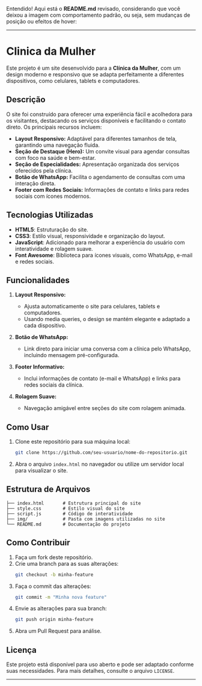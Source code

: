 Entendido! Aqui está o **README.md** revisado, considerando que você deixou a imagem com comportamento padrão, ou seja, sem mudanças de posição ou efeitos de hover:

---

# **Clinica da Mulher**

Este projeto é um site desenvolvido para a **Clínica da Mulher**, com um design moderno e responsivo que se adapta perfeitamente a diferentes dispositivos, como celulares, tablets e computadores.

## **Descrição**

O site foi construído para oferecer uma experiência fácil e acolhedora para os visitantes, destacando os serviços disponíveis e facilitando o contato direto. Os principais recursos incluem:
- **Layout Responsivo:** Adaptável para diferentes tamanhos de tela, garantindo uma navegação fluida.
- **Seção de Destaque (Hero):** Um convite visual para agendar consultas com foco na saúde e bem-estar.
- **Seção de Especialidades:** Apresentação organizada dos serviços oferecidos pela clínica.
- **Botão de WhatsApp:** Facilita o agendamento de consultas com uma interação direta.
- **Footer com Redes Sociais:** Informações de contato e links para redes sociais com ícones modernos.

## **Tecnologias Utilizadas**

- **HTML5**: Estruturação do site.
- **CSS3**: Estilo visual, responsividade e organização do layout.
- **JavaScript**: Adicionado para melhorar a experiência do usuário com interatividade e rolagem suave.
- **Font Awesome**: Biblioteca para ícones visuais, como WhatsApp, e-mail e redes sociais.

## **Funcionalidades**

1. **Layout Responsivo:**
   - Ajusta automaticamente o site para celulares, tablets e computadores.
   - Usando media queries, o design se mantém elegante e adaptado a cada dispositivo.

2. **Botão de WhatsApp:**
   - Link direto para iniciar uma conversa com a clínica pelo WhatsApp, incluindo mensagem pré-configurada.

3. **Footer Informativo:**
   - Inclui informações de contato (e-mail e WhatsApp) e links para redes sociais da clínica.

4. **Rolagem Suave:**
   - Navegação amigável entre seções do site com rolagem animada.

## **Como Usar**

1. Clone este repositório para sua máquina local:
   ```bash
   git clone https://github.com/seu-usuario/nome-do-repositorio.git
   ```
2. Abra o arquivo `index.html` no navegador ou utilize um servidor local para visualizar o site.

## **Estrutura de Arquivos**

```
├── index.html       # Estrutura principal do site
├── style.css        # Estilo visual do site
├── script.js        # Código de interatividade
├── img/             # Pasta com imagens utilizadas no site
└── README.md        # Documentação do projeto
```

## **Como Contribuir**

1. Faça um fork deste repositório.
2. Crie uma branch para as suas alterações:
   ```bash
   git checkout -b minha-feature
   ```
3. Faça o commit das alterações:
   ```bash
   git commit -m "Minha nova feature"
   ```
4. Envie as alterações para sua branch:
   ```bash
   git push origin minha-feature
   ```
5. Abra um Pull Request para análise.

## **Licença**

Este projeto está disponível para uso aberto e pode ser adaptado conforme suas necessidades. Para mais detalhes, consulte o arquivo `LICENSE`.

---

